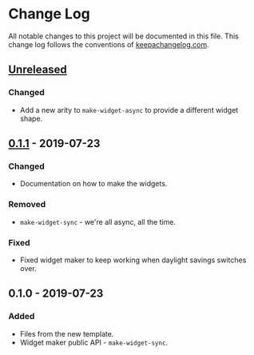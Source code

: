 # Change Log
All notable changes to this project will be documented in this file. This change log follows the conventions of [keepachangelog.com](http://keepachangelog.com/).

## [Unreleased]
### Changed
- Add a new arity to `make-widget-async` to provide a different widget shape.

## [0.1.1] - 2019-07-23
### Changed
- Documentation on how to make the widgets.

### Removed
- `make-widget-sync` - we're all async, all the time.

### Fixed
- Fixed widget maker to keep working when daylight savings switches over.

## 0.1.0 - 2019-07-23
### Added
- Files from the new template.
- Widget maker public API - `make-widget-sync`.

[Unreleased]: https://github.com/your-name/clomagru/compare/0.1.1...HEAD
[0.1.1]: https://github.com/your-name/clomagru/compare/0.1.0...0.1.1
